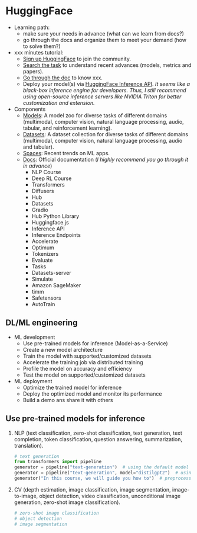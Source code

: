 # HuggingFace
- Learning path:
  - make sure your needs in advance (what can we learn from docs?)
  - go through the docs and organize them to meet your demand (how to solve them?)
- xxx minutes tutorial:
  - [Sign up HuggingFace](https://huggingface.co/join) to join the community.
  - [Search the task](https://huggingface.co/tasks) to understand recent advances (models, metrics and papers).
  - [Go through the doc](https://huggingface.co/docs/transformers/index) to know xxx.
  - Deploy your model(s) via [HuggingFace Inference API](https://huggingface.co/inference-api). *It seems like a black-box inference engine for developers. Thus, I still recommend using open-source inference servers like NVIDIA Triton for better customization and extension.*
- Components
  - [Models](https://huggingface.co/models): A model zoo for diverse tasks of different domains (multimodal, computer vision, natural language processing, audio, tabular, and reinforcement learning).
  - [Datasets](https://huggingface.co/datasets): A dataset collection for diverse tasks of different domains (multimodal, computer vision, natural language processing, audio and tabular).
  - [Spaces](https://huggingface.co/spaces): Recent trends on ML apps.
  - [Docs](https://huggingface.co/docs): Official documentation (*I highly recommend you go through it in advance*)
    - NLP Course
    - Deep RL Course
    - Transformers
    - Diffusers
    - Hub
    - Datasets
    - Gradio
    - Hub Python Library
    - Huggingface.js
    - Inference API
    - Inference Endpoints
    - Accelerate
    - Optimum
    - Tokenizers
    - Evaluate
    - Tasks
    - Datasets-server
    - Simulate
    - Amazon SageMaker
    - timm
    - Safetensors
    - AutoTrain
## DL/ML engineering
- ML development
  - Use pre-trained models for inference (Model-as-a-Service)
  - Create a new model architecture
  - Train the model with supported/customized datasets
  - Accelerate the training job via distributed training
  - Profile the model on accuracy and efficiency
  - Test the model on supported/customized datasets
- ML deployment
  - Optimize the trained model for inference
  - Deploy the optimized model and monitor its performance
  - Build a demo ans share it with others
## Use pre-trained models for inference
1. NLP (text classification, zero-shot classification, text generation, text completion, token classification, question answering, summarization, translation).
    ```python
    # text generation
    from transformers import pipeline
    generator = pipeline("text-generation")  # using the default model
    generator = pipeline("text-generation", model="distilgpt2")  # using the specific model
    generator("In this course, we will guide you how to")  # preprocessing, inference, post-processing
    ```
2. CV (depth estimation, image classification, image segmentation, image-to-image, object detection, video classification, unconditional image generation, zero-shot image classification).
    ```python
    # zero-shot image classification
    # object detection
    # image segmentation
    ```